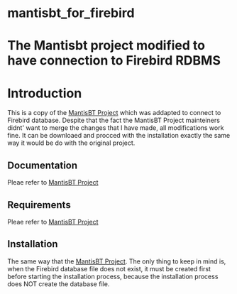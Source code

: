 # mantisbt_for_firebird
The Mantisbt project modified to have connection to Firebird RDBMS
==================================================================

Introduction
============

This is a copy of the [MantisBT Project](https://github.com/mantisbt/mantisbt) which was addapted to connect to Firebird database.
Despite that the fact the MantisBT Project mainteiners didnt' want to merge the changes that I have made, all modifications work fine.
It can be downloaed and procced with the installation exactly the same way it would be do with the original project.

Documentation
-------------

Pleae refer to [MantisBT Project](https://github.com/mantisbt/mantisbt)

Requirements
------------

Pleae refer to [MantisBT Project](https://github.com/mantisbt/mantisbt)

Installation
------------

The same way that the [MantisBT Project](https://github.com/mantisbt/mantisbt).
The only thing to keep in mind is, when the Firebird database file does not exist, it must be created first before starting the installation process, because the installation process does NOT create the database file.
